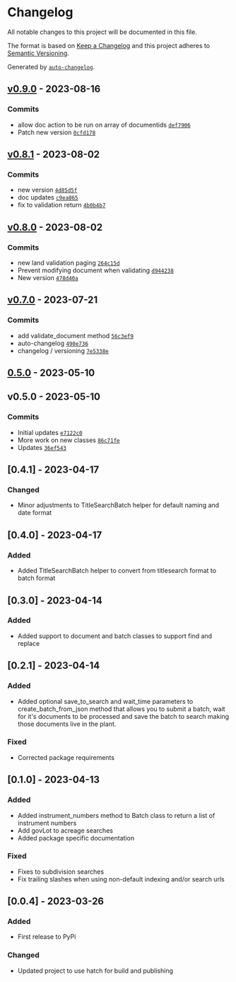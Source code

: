# Changelog

All notable changes to this project will be documented in this file.

The format is based on [Keep a Changelog](https://keepachangelog.com/en/1.0.0/)
and this project adheres to [Semantic Versioning](https://semver.org/spec/v2.0.0.html).

Generated by [`auto-changelog`](https://github.com/CookPete/auto-changelog).

## [v0.9.0](https://gitlab.com/propertysync/tools/python-api-client/compare/v0.8.1...v0.9.0) - 2023-08-16

### Commits

- allow doc action to be run on array of documentids [`def7906`](https://gitlab.com/propertysync/tools/python-api-client/commit/def7906869c5a2ba85ff50c16f2fb9fcf66fd15e)
- Patch new version [`0cfd178`](https://gitlab.com/propertysync/tools/python-api-client/commit/0cfd178643945768c275d097c0674e0c318fc826)

## [v0.8.1](https://gitlab.com/propertysync/tools/python-api-client/compare/v0.8.0...v0.8.1) - 2023-08-02

### Commits

- new version [`4d85d5f`](https://gitlab.com/propertysync/tools/python-api-client/commit/4d85d5f429180dee32845c322bf9f4d3abd37d7d)
- doc updates [`c9ea065`](https://gitlab.com/propertysync/tools/python-api-client/commit/c9ea065bd5e8fa5646536c221e8c19dbd214edd7)
- fix to validation return [`4b0b4b7`](https://gitlab.com/propertysync/tools/python-api-client/commit/4b0b4b725f594be70c2a4bd11d1323a877b1ac82)

## [v0.8.0](https://gitlab.com/propertysync/tools/python-api-client/compare/v0.7.0...v0.8.0) - 2023-08-02

### Commits

- new land validation paging [`264c15d`](https://gitlab.com/propertysync/tools/python-api-client/commit/264c15d95334c379e6bd63f9835fa63aae029512)
- Prevent modifying document when validating [`d944238`](https://gitlab.com/propertysync/tools/python-api-client/commit/d94423880d4febfcf0f3b4e2f6a094a8f23eb97c)
- New version [`478d40a`](https://gitlab.com/propertysync/tools/python-api-client/commit/478d40ac9feb94ee7f74167cba445eab92b8a23f)

## [v0.7.0](https://gitlab.com/propertysync/tools/python-api-client/compare/0.5.0...v0.7.0) - 2023-07-21

### Commits

- add validate_document method [`56c3ef9`](https://gitlab.com/propertysync/tools/python-api-client/commit/56c3ef94907cbebc4b24023d8af077acfb52e3dc)
- auto-changelog [`490e736`](https://gitlab.com/propertysync/tools/python-api-client/commit/490e736661e73c38df6f51cc0b464511e6de3ae5)
- changelog / versioning [`7e5338e`](https://gitlab.com/propertysync/tools/python-api-client/commit/7e5338edd842a38b7fd5ee6346f3e24dc6668eed)

## [0.5.0](https://gitlab.com/propertysync/tools/python-api-client/compare/v0.5.0...0.5.0) - 2023-05-10

## v0.5.0 - 2023-05-10

### Commits

- Initial updates [`e7122c0`](https://gitlab.com/propertysync/tools/python-api-client/commit/e7122c0d498bd7bc366c24e5dcdf1a47941326ef)
- More work on new classes [`86c71fe`](https://gitlab.com/propertysync/tools/python-api-client/commit/86c71fee5ae87b1e64acd822d3bec6755b6042a4)
- Updates [`36ef543`](https://gitlab.com/propertysync/tools/python-api-client/commit/36ef543fabfecc45199605742a8c7aea4f1afb05)

<!-- auto-changelog-above -->

## [0.4.1] - 2023-04-17

### Changed
- Minor adjustments to TitleSearchBatch helper for default naming and date format

## [0.4.0] - 2023-04-17

### Added
- Added TitleSearchBatch helper to convert from titlesearch format to batch format

## [0.3.0] - 2023-04-14

### Added
- Added support to document and batch classes to support find and replace

## [0.2.1] - 2023-04-14

### Added
- Added optional save_to_search and wait_time parameters to create_batch_from_json method that allows you to submit a batch, wait for it's documents to be processed and save the batch to search making those documents live in the plant.

### Fixed
- Corrected package requirements

## [0.1.0] - 2023-04-13

### Added
- Added instrument_numbers method to Batch class to return a list of instrument numbers
- Add govLot to acreage searches
- Added package specific documentation

### Fixed
- Fixes to subdivision searches
- Fix trailing slashes when using non-default indexing and/or search urls

## [0.0.4] - 2023-03-26

### Added
- First release to PyPi

### Changed
- Updated project to use hatch for build and publishing
